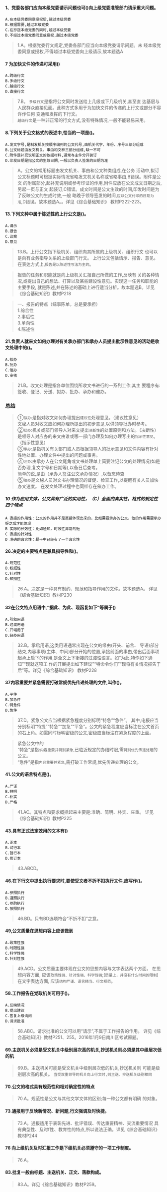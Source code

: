#### 1、党委各部门应向本级党委请示问题也可()向上级党委准管部门请示重大问题。
    A.在本级党委同意授权后,越过本级党委
    B.根据需要,越过本级党委
    C.在抄送本级党委的同时,越过本级党委
    D.不经过本级党委同意或授权,越过本级党委
>   1.A。根据党委行文规定,党委各部门应当向本级党委请示问题。未
    经本级党委同意或授权,不得越过本级党委向上级请示,故本题选A

#### 7 为加快文件的传递可采用()
    A.跨级行文
    B.多级行文
    C.越级行文
    D.直接行文
>   7.B。    `多级行文`是指将公文同时发送给上几级或下几级机关,甚至直
    达基层与人民群众直接见面。此种方式多用于为加快文件的传递的上行文或部分不容许作任何
    变通和发挥的下行文。     
        `越级行文`是一种非正常的行文方式,没有特殊情况,一般不能轻易采用。    

#### 8.下列关于公文格式的表述中,恰当的一项是()。
    A.发文字号,是制发机关按顺序编列的公文代号,由机关代字、年份、序号三部分组成
    B.公文标题由发文机关、事由和文种三部分组成,缺一不可
    C.附件是补充说明正文的依据材料,通常与主件分开装订
    D.印发日期是指公文的生效日期,一般以负责人签发的日期为准
>   A。公文的常用标题由发文机关、事由和公文种类组成,在公务
    活动中,拟订公文标题时可根据实际情况省略发文机关名称或省略事由,B错误。附件是公文
    的附属部分,起补充说明或参考印证的作用,附件应放在公文成文日期之后,另起一页与正文
    起装订,C错误。成文时间是公文生效的时间,印发时间是为了反映公文的生成时效,一般
    略晚于领导签发的时间,`应以公文付印的日期为准`,D错误。故本题选A。。详见《综合基础知识》
    教材P222-223。

#### 13.下列文种中属于陈述性的上行公文是()。
    A.请示
    B.报告
    C.议案
    D.意见
>   13.B。上行公文指下级机关、组织向其所属的上级机关、组织行文
    也可以是向有业务指导关系的上级部门行文。
    上行公文包括请示、报告、意见。在表达方式上,`报告是以陈述性写法为主的`。
    
>   报告的任务和职能就是向上级机关汇报自己所做的工作,反映有
    关的各种情况,或提出自己的想法、打算以及某些建设性意见。实现这一任务和职能的主要手段,
    就是陈述,并在陈述的基础上进行适当分析。故本题选B。详见《综合基础知识》教材P218

>   一、报告的特点（综事陈单，总是要承担）   
    1.综合性    
    2.事后性    
    3.单向性    
    4.陈述性   

#### 21.负责人就来文如何办理对有关承办部门和承办人员提出批示性意见的活动是收文处理中的()。
    A.拟办
    B.批办
    C.催办
    D.审核
>   21.B。收文处理是指各单位围绕所收文书进行的一系列工作,其主
    要程序有:签收、登记、分送、拟办、批办、承办和催办。

### 总结
>   ①`拟办`:是指对收文如何办理提出`建议性`处理意见。（建议性意见）     
            文秘人员对收文应如何办理所提出的初步意见,以供领导批办时参考。    
    ②`批办`:机关或部门领导人对来文提出`决断性`的处置原则和方法。（决断性）   
            是领导人对应办的来文由谁或哪一部门办理及如何办理写出的`指示性意见`。  （指示性意见）     
    ③`承办`:是指机关有关部门或人员根据领导人的批示意见和文件内容有针对性地处置、办理文件中提出的问题或事务。    
    ④`注办`:由承办人在公文尾角或文书处理单上简要注记公文的处理情况(如是否办理,复文字号和日期等),以备日后查考。     
    简单的说,是由（承办人签注公文承办情况）,以备忘待查       
    ⑤`催办`是文秘人员对文书办理情况的督促、检查工作,以提醒有关人员加快办文速度。
        在发文处理过程中也同样存在催办工作。

##### 10 作为应用文体，公文具有广泛的实用性，（C）全面的真实性，格式的规定性四个特点
    A 直接的作用性：公文的作用并不是直接体现出来的，比如需要承办的公文，他的作用需要承办好之后才能体现
    B 实际的长效性：比如通知，时效性非常的短
    C 直接的针对性
    D 准确的真实性：题干中已经有了一个真实性

#### 26.决定的主要特点是兼具指导性和()。
    A.规范性
    B.权威性
    C.针对性
    D.知照性
>   26.A。决定是一种具有制约、规范和指导作用的文件。故本题选A。
    详见《综合基础知识》教材P230    

#### 32在公文特点用语中,“据此、为此、现函复如下”等属于()
    A.引叙用语
    B.过渡用语
    C.开端用于
    D.经办用语
>   32.B。承启用语,这类用语通常出现在公文的缘由(开头、前言、
    导语)部分结束,内容事项(主体、中间)部分开始的位置,承接前面的事由,带出后面事项
    起承上启下的作用,是全文上下衔接的过渡性语言。如“为此,特作如下通知”“现就这项工
    作的开展提出如下建议”“特命令你们”“现将有关情况报告于后”等。详见《综合基础知识》
    教材P228

#### 37内容重要并紧急需要打破常规优先传递处理的文件,叫作()。
    A.平件
    B.加急件
    C.特急件
    D.急件
>   37.D。紧急公文应当根据紧急程度分别标明“特急”“急件”。
其中,电报应当分别标明“特提”“特急”“加急”“平急”。公文的紧急程度应当标注在公文首页
    的右上角。如需同时标明密级的公文,密级应当标注在紧急程度的上面。
    
>   紧急公文中的    
        “特急”是指:`内容重要并特别紧急`,已临近规定的办结时限,需`特别优先传递处理`的公文。      
>   “急件”是指`内容重要并紧急`,需打破工作常规,优先传递处理的公文。      

#### 41.公文的语言特点是()。
    A.严谨
    B.鲜明
    C.朴实
    D.严格

>   41.AC。其特点和要求概括起来主要是:准确、简明、朴实、庄重。
    详见《综合基础知识》教材P225    

#### 43.具有正式法定效用的文本有()
    A.正本
    B.试行本
    C.暂行本
    D.修订本
>   43.ABCD。

#### 46.在下行文中提出执行要求时,要使受文者不折不扣执行文件,应写作()。
    A.参照执行
    B.遵照执行
    C.参酌执行
    D.按照执行
>   46.BD。只有BD选项符合“不折不扣”之意。

#### 49,公文质量在思想内容上应该做到
    A.政策性强
    B.时限性强
    C.科学性强
    D.针对性强
>   49.ACD。公文质量主要体现在公文的思想内容与文字表达两个方面。
    在思想内容方面,
        应该`政策性强、针对性强、科学性强`;(`质量上，并没有什么时间的限制`)
    在文字表达方面,
        应该`结构严谨、语言精当、行文规范`。    

#### 58.工作报告在党政机关可用于()。
    A.反映情况
    B.提出建议
    C.答复上级询问
    D.请求批准
>   58.ABC。请求批准的公文可以用“请示”,不属于工作报告的作用。
    详见《综合基础知识》教材P251、255。2016年1月9日南川区考试原题。

#### 69.主送机关必须是受文机关中级别层次高的机关,抄送机关则必须是其中级层次低的机
>   69.B。主送机关可能是受文机关中级别层次低的机关,抄送机关则
    可能是级别层次高的机关。
    `当受双重领导的机关向上行文时,则主送、抄送机关级别相同`

#### 70.公文的格式具有规范性和相对确定性的特点
>   70.A。规范性是公文与其他文学文体的区别;每一种公文都有明确
    的对象。


#### 73.通报用于反映新情况、新问题,行文强调及时快捷。
>   73.A。通报适用于表彰先进、批评错误、传达重要精神、交流重要情况
    具有典型性、及时f性、教育性的特点,所以说法正确。详见《综合基础知识》教材P244

#### 76 向上级机关及时汇报工作是下级机关必须遵守的一项工作制度。
>   76.A。

#### 83.批复一般由标题、主送机关、正文、落款构成。
>   83.A。详见《综合基础知识》教材P259。














        